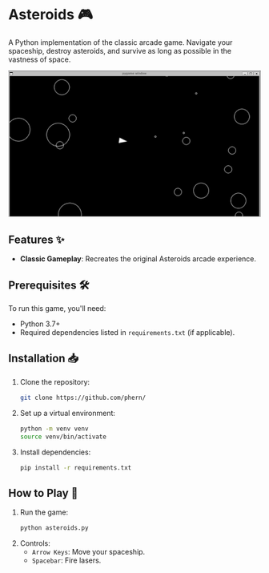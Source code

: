 # Asteroids 🎮

A Python implementation of the classic arcade game. Navigate your spaceship, destroy asteroids, and survive as long as possible in the vastness of space.

![Gameplay Preview](/screenshot.png) <!-- Replace with an actual screenshot link -->

## Features ✨
- **Classic Gameplay**: Recreates the original Asteroids arcade experience.

## Prerequisites 🛠️
To run this game, you'll need:
- Python 3.7+
- Required dependencies listed in `requirements.txt` (if applicable).

## Installation 📥
1. Clone the repository:
   ```bash
   git clone https://github.com/phern/
2. Set up a virtual environment:
   ```bash
   python -m venv venv
   source venv/bin/activate
3. Install dependencies:
   ```bash
   pip install -r requirements.txt

## How to Play 🚀
1. Run the game:
   ```bash
   python asteroids.py
2. Controls:
   - ```Arrow Keys```: Move your spaceship.
   - ```Spacebar```: Fire lasers.
